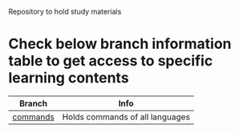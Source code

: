 Repository to hold study materials

Check below branch information table to get access to specific learning contents
================================================================================

<table>
  <thead>
    <tr>
      <th>Branch</th>
      <th>Info</th>
    </tr>
  </thead>
  <tbody>
    <tr>
      <td><a href="https://github.com/KARTH25/kra-study/tree/commands">commands</a></td>
      <td>Holds commands of all languages</td>
    </tr>
  </tbody>
</table>
